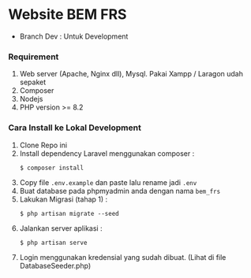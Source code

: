 # Website BEM FRS

- Branch Dev : Untuk Development

### Requirement
1. Web server (Apache, Nginx dll), Mysql. Pakai Xampp / Laragon udah sepaket
2. Composer
3. Nodejs
4. PHP version >= 8.2

### Cara Install ke Lokal Development
1. Clone Repo ini
2. Install dependency Laravel menggunakan composer :
   ```
   $ composer install
   ```
3. Copy file ``.env.example`` dan paste lalu rename jadi ``.env``
4. Buat database pada phpmyadmin anda dengan nama ``bem_frs``
5. Lakukan Migrasi (tahap 1) :
    ```
    $ php artisan migrate --seed
    ```
9. Jalankan server aplikasi :
    ```
    $ php artisan serve
    ```
10. Login menggunakan kredensial yang sudah dibuat. (Lihat di file DatabaseSeeder.php)
